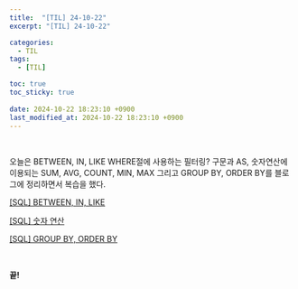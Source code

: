 ```yaml
---
title:  "[TIL] 24-10-22"
excerpt: "[TIL] 24-10-22"

categories:
  - TIL
tags:
  - [TIL]

toc: true
toc_sticky: true
 
date: 2024-10-22 18:23:10 +0900
last_modified_at: 2024-10-22 18:23:10 +0900
---
```


<br>

오늘은 BETWEEN, IN, LIKE WHERE절에 사용하는 필터링? 구문과 AS, 숫자연산에 이용되는 SUM, AVG, COUNT, MIN, MAX 그리고 GROUP BY, ORDER BY를 블로그에 정리하면서 복습을 했다.

[[SQL] BETWEEN, IN, LIKE](https://zera1004.github.io/sql/sql-between-in-like/ "SQL BETWEEN, IN, LIKE")

[[SQL] 숫자 연산](https://zera1004.github.io/sql/sql-as-sum-avg-count-min-max/ "SQL 숫자 연산")

[[SQL] GROUP BY, ORDER BY](https://zera1004.github.io/sql/sql-group-by-order-by/ "SQL BETWEEN, IN, LIKE")

<br>

**끝!**
